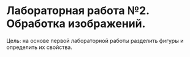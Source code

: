 # Лабораторная работа №2. Обработка изображений.

Цель: на основе первой лабораторной работы разделить фигуры и определить их свойства.
